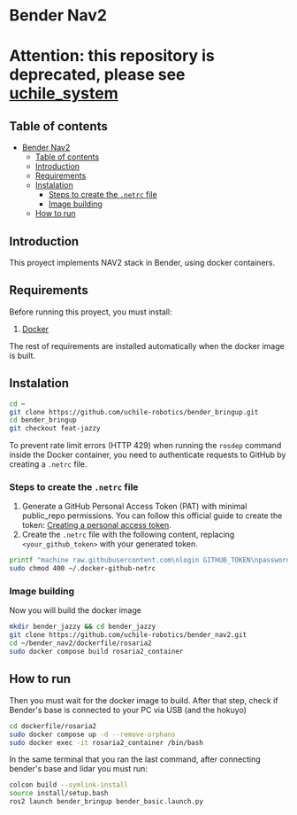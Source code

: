 # Bender Nav2
# Attention: this repository is deprecated, please see [uchile_system](https://github.com/uchile-robotics/uchile_system)
## Table of contents
- [Bender Nav2](#bender-nav2)
  - [Table of contents](#table-of-contents)
  - [Introduction](#introduction)
  - [Requirements](#requirements)
  - [Instalation](#instalation)
    - [Steps to create the `.netrc` file](#steps-to-create-the-netrc-file)
    - [Image building](#image-building)
  - [How to run](#how-to-run)
  
## Introduction

This proyect implements NAV2 stack in Bender, using docker containers.

## Requirements

Before running this proyect, you must install:

1. [Docker](https://docs.docker.com/engine/install/)

The rest of requirements are installed automatically when the docker image is built.

## Instalation


```bash
cd ~
git clone https://github.com/uchile-robotics/bender_bringup.git
cd bender_bringup
git checkout feat-jazzy
```
To prevent rate limit errors (HTTP 429) when running the `rosdep` command inside the Docker container, you need to authenticate requests to GitHub by creating a `.netrc` file.

### Steps to create the `.netrc` file

1. Generate a GitHub Personal Access Token (PAT) with minimal public_repo permissions. You can follow this official guide to create the token: [Creating a personal access token](https://docs.github.com/es/authentication/keeping-your-account-and-data-secure/managing-your-personal-access-tokens#creating-a-personal-access-token-classic).
2. Create the `.netrc` file with the following content, replacing `<your_github_token>` with your generated token.


```bash
printf "machine raw.githubusercontent.com\nlogin GITHUB_TOKEN\npassword <your_github_token>" > ~/.docker-github-netrc
sudo chmod 400 ~/.docker-github-netrc
```

### Image building
Now you will build the docker image

```bash
mkdir bender_jazzy && cd bender_jazzy
git clone https://github.com/uchile-robotics/bender_nav2.git
cd ~/bender_nav2/dockerfile/rosaria2
sudo docker compose build rosaria2_container
```
## How to run

Then you must wait for the docker image to build. After that step, check if Bender's base is connected to your PC via USB (and the hokuyo)

```bash
cd dockerfile/rosaria2
sudo docker compose up -d --remove-orphans
sudo docker exec -it rosaria2_container /bin/bash
```

In the same terminal that you ran the last command, after connecting bender's base and lidar you must run:

```bash
colcon build --symlink-install
source install/setup.bash
ros2 launch bender_bringup bender_basic.launch.py

```



